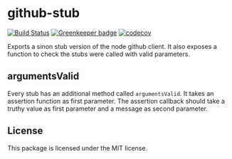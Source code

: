 # github-stub
[![Build Status](https://travis-ci.org/freaktechnik/github-stub.svg?branch=master)](https://travis-ci.org/freaktechnik/github-stub) [![Greenkeeper badge](https://badges.greenkeeper.io/freaktechnik/github-stub.svg)](https://greenkeeper.io/) [![codecov](https://codecov.io/gh/freaktechnik/github-stub/branch/master/graph/badge.svg)](https://codecov.io/gh/freaktechnik/github-stub)

Exports a sinon stub version of the node github client. It also exposes a function
to check the stubs were called with valid parameters.

## argumentsValid
Every stub has an additional method called `argumentsValid`. It takes an assertion
function as first parameter. The assertion callback should take a truthy value
as first parameter and a message as second parameter.

## License
This package is licensed under the MIT license.
